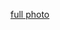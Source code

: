 [full photo](https://www.lightninglessons.com/images/gallery/fulls/straight-up-color-fix-compressed-website.jpeg)
